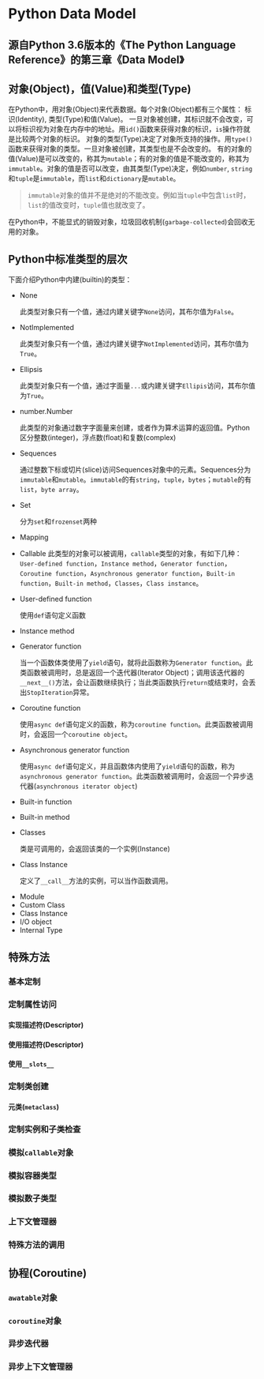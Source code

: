 # Python Data Model

源自Python 3.6版本的《The Python Language Reference》的第三章《Data Model》
--------------------------------------------------------------------------------

## 对象(Object)，值(Value)和类型(Type) 
  在Python中，用对象(Object)来代表数据。每个对象(Object)都有三个属性： 标识(Identity), 类型(Type)和值(Value)。
  一旦对象被创建，其标识就不会改变，可以将标识视为对象在内存中的地址。用`id()`函数来获得对象的标识，`is`操作符就是比较两个对象的标识。
  对象的类型(Type)决定了对象所支持的操作。用`type()`函数来获得对象的类型。一旦对象被创建，其类型也是不会改变的。
  有的对象的值(Value)是可以改变的，称其为`mutable`；有的对象的值是不能改变的，称其为`immutable`。对象的值是否可以改变，由其类型(Type)决定，例如`number`, `string`和`tuple`是`immutable`，而`list`和`dictionary`是`mutable`。

> `immutable`对象的值并不是绝对的不能改变。例如当`tuple`中包含`list`时，`list`的值改变时，`tuple`值也就改变了。

  在Python中，不能显式的销毁对象，垃圾回收机制(`garbage-collected`)会回收无用的对象。

## Python中标准类型的层次

下面介绍Python中内建(builtin)的类型：
+ None

  此类型对象只有一个值，通过内建关键字`None`访问，其布尔值为`False`。

+ NotImplemented

  此类型对象只有一个值，通过内建关键字`NotImplemented`访问，其布尔值为`True`。

+ Ellipsis

  此类型对象只有一个值，通过字面量`...`或内建关键字`Ellipis`访问，其布尔值为`True`。

+ number.Number

  此类型的对象通过数字字面量来创建，或者作为算术运算的返回值。Python区分整数(integer)，浮点数(float)和复数(complex)

+ Sequences

  通过整数下标或切片(slice)访问Sequences对象中的元素。Sequences分为`immutable`和`mutable`。`immutable`的有`string`，`tuple`，`bytes`；`mutable`的有`list`，`byte array`。

+ Set

  分为`set`和`frozenset`两种

+ Mapping

+ Callable
  此类型的对象可以被调用，`callable`类型的对象，有如下几种： `User-defined function`，`Instance method`，`Generator function`，`Coroutine function`，`Asynchronous generator function`，`Built-in function`，`Built-in method`，`Classes`，`Class instance`。

- User-defined function

  使用`def`语句定义函数

- Instance method

- Generator function

  当一个函数体类使用了`yield`语句，就将此函数称为`Generator function`。此类函数被调用时，总是返回一个迭代器(Iterator Object)；调用该迭代器的`__next__()`方法，会让函数继续执行；当此类函数执行`return`或结束时，会丢出`StopIteration`异常。

- Coroutine function

  使用`async def`语句定义的函数，称为`coroutine function`。此类函数被调用时，会返回一个`coroutine object`。

- Asynchronous generator function

  使用`async def`语句定义，并且函数体内使用了`yield`语句的函数，称为`asynchronous generator function`。此类函数被调用时，会返回一个异步迭代器(`asynchronous iterator object`)

- Built-in function

- Built-in method

- Classes

  类是可调用的，会返回该类的一个实例(Instance)

- Class Instance

  定义了`__call__`方法的实例，可以当作函数调用。

+ Module
+ Custom Class
+ Class Instance
+ I/O object
+ Internal Type

## 特殊方法

### 基本定制
### 定制属性访问
#### 实现描述符(Descriptor) 
#### 使用描述符(Descriptor)
#### 使用`__slots__`

### 定制类创建
#### 元类(`metaclass`)

### 定制实例和子类检查

### 模拟`callable`对象

### 模拟容器类型

### 模拟数子类型

### 上下文管理器

### 特殊方法的调用

## 协程(Coroutine)

### `awatable`对象

### `coroutine`对象

### 异步迭代器

### 异步上下文管理器

